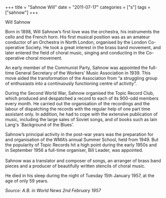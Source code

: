 +++
title = "Sahnow Will"
date = "2011-07-17"
categories = ["s"]
tags = ["sahnow"]
+++

Will Sahnow

Born in 1898, Will Sahnow’s first love was the orchestra, his instruments the cello and the French horn. His first musical position was as an amateur conductor of an Orchestra in North London, organised by the London Co-operative Society. He took a great interest in the brass band movement, and later entered the field of choral music, singing and conducting in the Co-operative choral movement.  

An early member of the Communist Party, Sahnow was appointed the full-time General Secretary of the Workers' Music Association in 1939. This move aided the transformation of the Association from “a struggling group of enthusiasts into a continuously functioning centre of activity”.

During the Second World War, Sahnow organised the Topic Record Club, which produced and despatched a record to each of its 900-odd members every month. He carried out the organisation of the recordings and the labour of dispatching the records with the regular help of one part time assistant only. In addition, he had to cope with the extensive publication of music, including the large sales of Soviet songs, and of books such as lain Lang's \`Background of the Blues’.  
  
Sahnow’s principal activity in the post-war years was the preparation for and organisation of the WMA’s annual Summer School, held from 1949. But the popularity of Topic Records hit a high point during the early 1950s and in September 1956 a full-time organiser, Bill Leader, was appointed.  
   
Sahnow was a translator and composer of songs, an arranger of brass band pieces and a producer of beautifully written stencils of choral music.  
  


He died in his sleep during the night of Tuesday 15th January 1957, at the age of only 59 years.

_Source: A.B. in World News 2nd February 1957_
